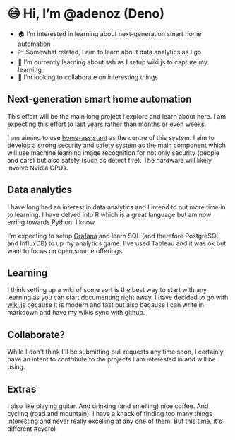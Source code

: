 # :smile: Hi, I’m @adenoz (Deno)

- :house: I’m interested in learning about next-generation smart home automation
- :chart: Somewhat related, I aim to learn about data analytics as I go
- :key: I’m currently learning about ssh as I setup wiki.js to capture my learning
- :wave: I’m looking to collaborate on interesting things

## Next-generation smart home automation

This effort will be the main long project I explore and learn about here. I am expecting this effort to last years rather than months or even weeks.

I am aiming to use [home-assistant](https://github.com/home-assistant/home-assistant.io) as the centre of this system. I aim to develop a strong security and safety system as the main component which will use machine learning image recognition for not only security (people and cars) but also safety (such as detect fire). The hardware will likely involve Nvidia GPUs.

## Data analytics

I have long had an interest in data analytics and I intend to put more time in to learning. I have delved into R which is a great language but am now erring towards Python. I know.

I'm expecting to setup [Grafana](https://github.com/grafana/grafana) and learn SQL (and therefore PostgreSQL and InfluxDB) to up my analytics game. I've used Tableau and it was ok but want to focus on open source offerings.

## Learning

I think setting up a wiki of some sort is the best way to start with any learning as you can start documenting right away. I have decided to go with [wiki.js](https://github.com/Requarks/wiki) because it is modern and fast but also because I can write in markdown and have my wikis sync with github.

## Collaborate?

While I don't think I'll be submitting pull requests any time soon, I certainly have an intent to contribute to the projects I am interested in and will be using.

## Extras

I also like playing guitar. And drinking (and smelling) nice coffee. And cycling (road and mountain). I have a knack of finding too many things interesting and never really excelling at any one of them. But this time, it's different #eyeroll



<!---
adenoz/adenoz is a ✨ special ✨ repository because its `README.md` (this file) appears on your GitHub profile.
You can click the Preview link to take a look at your changes.
--->
